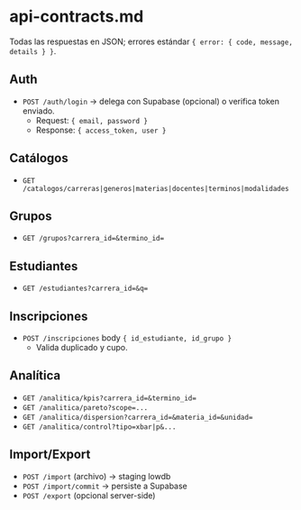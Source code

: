 # api-contracts.md

Todas las respuestas en JSON; errores estándar `{ error: { code, message, details } }`.

## Auth
- `POST /auth/login` → delega con Supabase (opcional) o verifica token enviado.
  - Request: `{ email, password }`
  - Response: `{ access_token, user }`

## Catálogos
- `GET /catalogos/carreras|generos|materias|docentes|terminos|modalidades`

## Grupos
- `GET /grupos?carrera_id=&termino_id=`

## Estudiantes
- `GET /estudiantes?carrera_id=&q=`

## Inscripciones
- `POST /inscripciones` body `{ id_estudiante, id_grupo }`
  - Valida duplicado y cupo.

## Analítica
- `GET /analitica/kpis?carrera_id=&termino_id=`
- `GET /analitica/pareto?scope=...`
- `GET /analitica/dispersion?carrera_id=&materia_id=&unidad=`
- `GET /analitica/control?tipo=xbar|p&...`

## Import/Export
- `POST /import` (archivo) → staging lowdb
- `POST /import/commit` → persiste a Supabase
- `POST /export` (opcional server-side)
